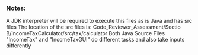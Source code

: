 
### Notes:
A JDK interpreter will be required to execute this files as is Java and has src files
The location of the src files is:
Code_Reviewer_Assessment/Sectio B/IncomeTaxCalculator/src/tax/calculator
Both Java Source Files "IncomeTax" and "IncomeTaxGUI" do different tasks and also take inputs differently


